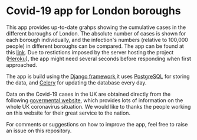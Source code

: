 # Covid-19 app for London boroughs

This app provides up-to-date grahps showing the cumulative cases in the different boroughs of London. The absolute number of cases is shown for each borough individually, and the infection's numbers (relative to 100,000 people) in different boroughs can be compared. The app can be found at this [link](https://covid-19-london.herokuapp.com/plots/). Due to restictions imposed by the server hosting the project ([Heroku](https://www.heroku.com/)), the app might need several seconds before responding when first approached. 

The app is build using the [Django framework](https://www.djangoproject.com/),it uses [PostgreSQL](https://www.postgresql.org/) for storing the data, and [Celery](http://www.celeryproject.org/) for updating the database every day.

Data on the Covid-19 cases in the UK are obtained directly from the following [govermental website](https://coronavirus.data.gov.uk/), which provides lots of information on the whole UK coronavirus situation. We would like to thanks the people working on this website for their great service to the nation.

For comments or suggestions on how to improve the app, feel free to raise an issue on this repository.